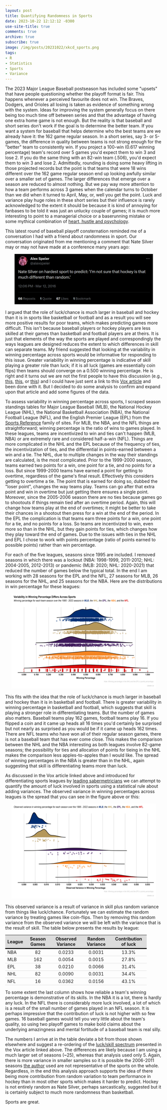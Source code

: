 ```yaml
---
layout: post
title: Quantifying Randomness in Sports
date: 2023-10-22 12:12:12 -0300 
use-site-title: true
comments: true
archive: true
subscribe: true
image: /img/posts/20231022/xkcd_sports.png
tags:
- R
- Statistics
- Sports
- Variance
---
```


The 2023 Major League Baseball postseason has included some "upsets" that have people questioning whether the playoff format is fair. This happens whenever a perceived favourite does not win. The Braves, Dodgers, and Orioles all losing is taken as evidence of something wrong with the system. Ideas for improving the system generally focus on there being too much time off between series and that the advantage of having one extra home game is not enough. But the reality is that baseball and short series don't work if the goal is to determine the better team.  If you want a system for baseball that helps determine who the best teams are we already have it: the 162 game regular season. In a short series, say 3- or 5-games, the difference in quality between teams is not strong enough for the "better" team to consistently win. If you project a 100-win (0.617 winning percentage) team's record over 5 games you'd expect them to win 3 and lose 2. If you do the same thing with an 82-win team (.506), you'd expect them to win 3 and lose 2. Admittedly, rounding is doing some heavy lifting in those projected records but the point is that teams that were 18 wins different over the 162 game regular season end up looking awfully similar over a smaller set of games. The larger differences that emerge over a season are reduced to almost nothing. But we pay way more attention to how a team performs across 3 games when the calendar turns to October than we did when it turned to April, May, or, well you get the point. Luck and variance play huge roles in these short series but their influence is rarely acknowledged to the extent it should be because it is kind of annoying for fanbases to be told it was just an unlucky couple of games; it is much more interesting to point to a managerial choice or a baserunning mistake or some mythical combination of <a href = "https://www.thescore.com/mlb/news/2740666/the-phillies-have-mastered-the-psychology-of-the-postseason" target = "_blank">heart, hustle and psychology</a>.

This latest round of baseball playoff consternation reminded me of a conversation I had with a friend about randomness in sport. Our conversation originated from me mentioning a comment that Nate Silver may or may not have made at a conference many years ago:

<center><a href = "https://twitter.com/alexspeier/status/708685719162789888" target = "_blank"><img src="/img/posts/20231022/SpeierTweet.png" width="88%"></a></center>

I argued that the role of luck/chance is much larger in baseball and hockey than it is in sports like basketball or football and as a result you will see more positive results for poor teams, which makes predicting games more difficult. This isn't because baseball players or hockey players are less skilled at their games than basketball and football players are at theirs. It is just that elements of the way the sports are played and correspondingly the ways leagues are designed reduces the extent to which differences in skill can separate teams. My friend suggested that looking at the variability in winning percentage across sports would be informative for responding to this issue. Greater variability in winning percentage is indicative of skill playing a greater role than luck; if it is all luck (games are essentially coin flips) then teams should converge on a 0.500 winning percentage. He is right and it turns out we are not the first people to have this discussion (e.g., <a href = "http://www.insidethebook.com/ee/index.php/site/comments/true_talent_levels_for_sports_leagues/" target = "_blank">this</a>, <a href = "http://blog.philbirnbaum.com/2006/08/finding-true-talent-level-for-outcome.html" target = "_blank">this</a>, or <a href = "https://statmodeling.stat.columbia.edu/2014/06/27/quantifying-luck-vs-skill-sports/" target = "_blank">this</a>) and I could have just sent a link to this <a href = "https://www.vox.com/videos/2017/6/5/15740632/luck-skill-sports" target = "_blank">Vox article</a> and been done with it. But I decided to do some analysis to confirm and expand upon that article and add some figures of the data.

To assess variability in winning percentage across sports, I scraped season standings tables for Major League Baseball (MLB), the National Hockey League (NHL), the National Basketball Association (NBA), the National Football League (NFL), and the English Premier League (EPL) from the <a href = "https://www.sports-reference.com/" target = "_blank">Sports Reference</a> family of sites. For MLB, the NBA, and the NFL things are straightforward; winning percentage is the ratio of wins to games played. In these leagues, teams are incentivized to win and ties can't happen (MLB, NBA) or are extremely rare and considered half-a-win (NFL). Things are more complicated in the NHL and the EPL because of the frequency of ties, the incentivization of ties, and the differential in points-earned between a win and a tie. The NHL, due to multiple changes in the way their standings are calculated, is the most complicated. Prior to the 1999-2000 season, teams earned two points for a win, one point for a tie, and no points for a loss. But since 1999-2000 teams have earned a point for getting to overtime, regardless of the game's final result. Effectively this considers getting to overtime a tie. The point that is earned for doing so, dubbed the "loser point", changes the way teams play. Teams can go after that extra point and win in overtime but just getting there ensures a single point. Moreover, since the 2005-2006 season there are no ties because games go to shootouts if things remain tied after an overtime period. Again, this will change how teams play at the end of overtimes; it might be better to take their chances in a shootout then press for a win at the end of the period. In the EPL the complication is that teams earn three points for a win, one point for a tie, and no points for a loss. So teams are incentivized to win, even more so than in the NHL, but they gain points for ties, which changes how they play toward the end of games. Due to the issues with ties in the NHL and EPL I chose to work with points percentage (ratio of points earned to possible points) rather than win percentage.

For each of the five leagues, seasons since 1995 are included. I removed seasons in which there was a lockout (NBA: 1998-1999, 2011-2012; NHL: 2004-2005, 2012-2013) or pandemic (MLB: 2020; NHL: 2020-2021) that reduced the number of games below the typical total. In the end I am working with 28 seasons for the EPL and the NFL, 27 seasons for MLB, 26 seasons for the NHL, and 25 seasons for the NBA. Here are the distributions in win percentage for these leagues:

<center><img src="/img/posts/20231022/fig1_winPCT_dist.png" width="92%"></center>

This fits with the idea that the role of luck/chance is much larger in baseball and hockey than it is in basketball and football. There is greater variability in winning percentage in basketball and football, which suggests that skill is playing a stronger role in differentiating teams. But the number of games also matters. Baseball teams play 162 games, football teams play 16. If you flipped a coin and it came up heads all 16 times you'd certainly be surprised but not nearly as surprised as you would be if it came up heads 162 times. There are NFL teams who have won all of their regular season games, there is not a baseball team that has ever come close. This makes the comparison between the NHL and the NBA interesting as both leagues involve 82-game seasons; the possibility for ties and allocation of points for tieing in the NHL makes the comparison less apples-to-apples than I would like. The spread of winning percentages in the NBA is greater than in the NHL, again suggesting that skill is differentiating teams more than luck.

As discussed in the Vox article linked above and introduced for differentiating sports leagues by <a href = "http://www.insidethebook.com/ee/index.php/site/comments/true_talent_levels_for_sports_leagues/" target = "_blank">leading sabermetricians</a> we can attempt to quantify the amount of luck involved in sports using a statistical rule about adding variances. The observed variance in winning percentages across leagues is the spread that you can see in the figure above or this:

<center><img src="/img/posts/20231022/fig2_var_winPCT_dist.png" width="92%"></center>

This observed variance is a result of variance in skill plus random variance from things like luck/chance. Fortunately we can estimate the random variance by treating games like coin-flips. Then by removing this random variance from the observed variance we will be left with the variance that is the result of skill. The table below presents the results by league:

<table class = "table table-hover" align = "center" style = "width:90%">
  <thead>
    <tr style = "border-bottom: 3px solid black">
      <th bgcolor = "gainsboro" valign = "middle">League</th>
      <th bgcolor = "gainsboro" valign = "middle">Season Games</th>
      <th bgcolor = "gainsboro" valign = "middle">Observed Variance</th>
      <th bgcolor = "gainsboro" valign = "middle">Random Variance</th>
      <th bgcolor = "gainsboro" valign = "middle">Contribution of luck</th>
    </tr>
  </thead>
  <tbody>
    <tr style = "border-bottom: 0.5px solid gainsboro">
      <td style="text-align:left">NBA</td>
      <td style="text-align:center">82</td>
      <td style="text-align:center">0.0233</td>
      <td style="text-align:center">0.0031</td>
      <td style="text-align:center">13.3%</td>
    </tr>
    <tr style = "border-bottom: 0.5px solid gainsboro">
      <td style="text-align:left">MLB</td>
      <td style="text-align:center">162</td>
      <td style="text-align:center">0.0054</td>
      <td style="text-align:center">0.0015</td>
      <td style="text-align:center">27.8%</td>
    </tr>
    <tr style = "border-bottom: 0.5px solid gainsboro">
      <td style="text-align:left">EPL</td>
      <td style="text-align:center">38</td>
      <td style="text-align:center">0.0210</td>
      <td style="text-align:center">0.0066</td>
      <td style="text-align:center">31.4%</td>
    </tr>
    <tr style = "border-bottom: 0.5px solid gainsboro">
      <td style="text-align:left">NHL</td>
      <td style="text-align:center">82</td>
      <td style="text-align:center">0.0090</td>
      <td style="text-align:center">0.0031</td>
      <td style="text-align:center">34.4%</td>
    </tr>
    <tr style = "border-bottom: 0.5px solid gainsboro">
      <td style="text-align:left">NFL</td>
      <td style="text-align:center">16</td>
      <td style="text-align:center">0.0362</td>
      <td style="text-align:center">0.0156</td>
      <td style="text-align:center">43.1%</td>
    </tr>
  </tbody> 
</table>

To some extent the last column shows how reliable a team's winning percentage is demonstrative of its skills. In the NBA it is a lot, there is hardly any luck. In the NFL there is considerably more luck involved, a lot of which is a result of the small number of games played in an NFL season. It is perhaps impressive that the contribution of luck is not higher with so few games. 16 baseball games would tell you very little about the team's quality, so using two playoff games to make bold claims about the underlying amazingness and mental fortitude of a baseball team is real silly.

The numbers I arrive at in the table deviate a bit from those shown elsewhere and suggest a re-ordering of the <a href = "/img/posts/20231022/vox_luckskillcontinuum.png" target = "_blank">luck/skill spectrum</a> presented in the Vox article linked above. The differences are likely because I am using a much larger set of seasons (~25), whereas that analysis used only 5. Again, there is more variance in smaller samples so it is possible the 2006-2011 seasons <a href = "https://www.amazon.ca/Success-Equation-Untangling-Business-Investing/dp/1422184234/" target = "_blank">the author</a> used are not representative of the sports on the whole. Regardless, in the end this analysis approach supports the idea of there being more contribution from random variation to team performance in hockey than in most other sports which makes it harder to predict. Hockey is not entirely random as Nate Silver, perhaps sarcastically, suggested but it is certainly subject to much more randomness than basketball.

Sports are great.









